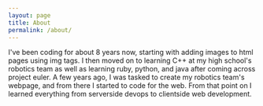 ```yaml
---
layout: page
title: About
permalink: /about/
---
```


I've been coding for about 8 years now, starting with adding images to html pages using img tags. I then moved on to learning C++ at my high school's robotics team as well as learning ruby, python, and java after coming across project euler. A few years ago, I was tasked to create my robotics team's webpage, and from there I started to code for the web. From that point on I learned everything from serverside devops to clientside web development.
